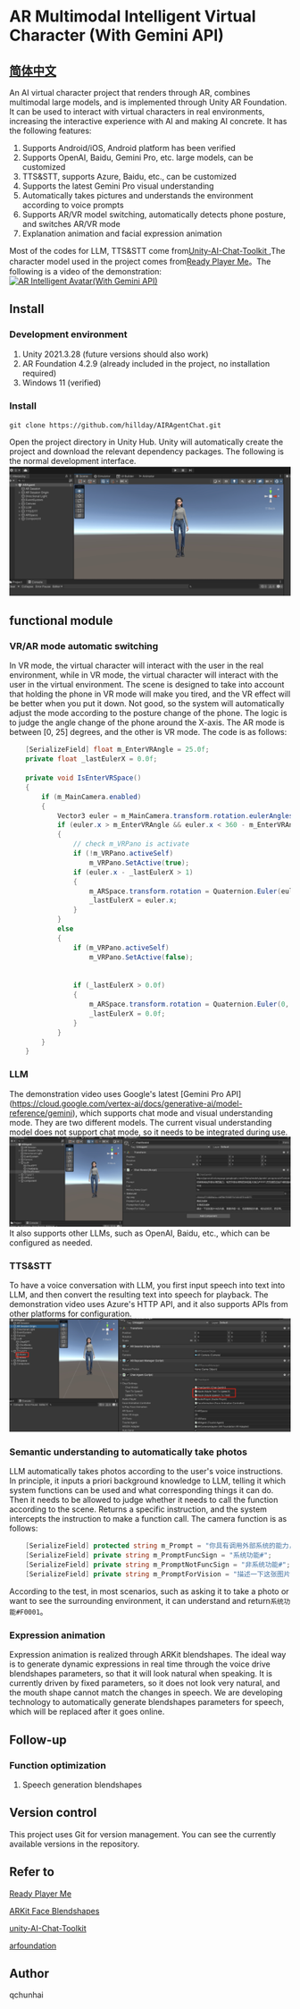 # AR Multimodal Intelligent Virtual Character (With Gemini API)
## [简体中文](README.zh_CN.md)
An AI virtual character project that renders through AR, combines multimodal large models, and is implemented through Unity AR Foundation. It can be used to interact with virtual characters in real environments, increasing the interactive experience with AI and making AI concrete. It has the following features:<br>

1. Supports Android/iOS, Android platform has been verified
2. Supports OpenAI, Baidu, Gemini Pro, etc. large models, can be customized
3. TTS&STT, supports Azure, Baidu, etc., can be customized
4. Supports the latest Gemini Pro visual understanding
5. Automatically takes pictures and understands the environment according to voice prompts
6. Supports AR/VR model switching, automatically detects phone posture, and switches AR/VR mode
7. Explanation animation and facial expression animation

Most of the codes for LLM, TTS&STT come from[Unity-AI-Chat-Toolkit
](https://github.com/zhangliwei7758/unity-AI-Chat-Toolkit),The character model used in the project comes from[Ready Player Me](https://readyplayer.me/)。The following is a video of the demonstration:<br>
[![AR Intelligent Avatar(With Gemini API)](https://i.ytimg.com/vi/b3twY77wb9E/hqdefault.jpg)](https://www.youtube.com/watch?v=b3twY77wb9E "AR Intelligent Avatar(With Gemini API)")

## Install
### Development environment
1. Unity 2021.3.28 (future versions should also work)
2. AR Foundation 4.2.9 (already included in the project, no installation required)
3. Windows 11 (verified)
### Install
```
git clone https://github.com/hillday/AIRAgentChat.git
```
Open the project directory in Unity Hub. Unity will automatically create the project and download the relevant dependency packages. The following is the normal development interface.
![](./Images/main.png)
## functional module
### VR/AR mode automatic switching
In VR mode, the virtual character will interact with the user in the real environment, while in VR mode, the virtual character will interact with the user in the virtual environment. The scene is designed to take into account that holding the phone in VR mode will make you tired, and the VR effect will be better when you put it down. Not good, so the system will automatically adjust the mode according to the posture change of the phone. The logic is to judge the angle change of the phone around the X-axis. The AR mode is between [0, 25] degrees, and the other is VR mode. The code is as follows:
```c#
    [SerializeField] float m_EnterVRAngle = 25.0f;
    private float _lastEulerX = 0.0f;

    private void IsEnterVRSpace()
    {
        if (m_MainCamera.enabled)
        {
            Vector3 euler = m_MainCamera.transform.rotation.eulerAngles;
            if (euler.x > m_EnterVRAngle && euler.x < 360 - m_EnterVRAngle)
            {
                // check m_VRPano is activate
                if (!m_VRPano.activeSelf)
                    m_VRPano.SetActive(true);
                if (euler.x - _lastEulerX > 1)
                {
                    m_ARSpace.transform.rotation = Quaternion.Euler(euler.x, 0, 0);
                    _lastEulerX = euler.x;
                }
            }
            else
            {
                if (m_VRPano.activeSelf)
                    m_VRPano.SetActive(false);


                if (_lastEulerX > 0.0f)
                {
                    m_ARSpace.transform.rotation = Quaternion.Euler(0, 0, 0);
                    _lastEulerX = 0.0f;
                }
            }
        }
    }
```
### LLM
The demonstration video uses Google's latest [Gemini Pro API] (https://cloud.google.com/vertex-ai/docs/generative-ai/model-reference/gemini), which supports chat mode and visual understanding mode. They are two different models. The current visual understanding model does not support chat mode, so it needs to be integrated during use.<br>
![](./Images/Gemini.png)
It also supports other LLMs, such as OpenAI, Baidu, etc., which can be configured as needed.
### TTS&STT
To have a voice conversation with LLM, you first input speech into text into LLM, and then convert the resulting text into speech for playback. The demonstration video uses Azure's HTTP API, and it also supports APIs from other platforms for configuration.<br>
![](./Images/TTS_STT.png)
### Semantic understanding to automatically take photos
LLM automatically takes photos according to the user's voice instructions. In principle, it inputs a priori background knowledge to LLM, telling it which system functions can be used and what corresponding things it can do. Then it needs to be allowed to judge whether it needs to call the function according to the scene. Returns a specific instruction, and the system intercepts the instruction to make a function call. The camera function is as follows:<br>
```c#
    [SerializeField] protected string m_Prompt = "你具有调用外部系统的能力，现在外部系统有拍照功能,代码为F0001,在交流的过程中请根据场景需要返回功能代码调用外部系统，比如当说拍个照/帮忙分析一下图像/你看到了什么的时候返回调用拍照功能，返回格式为：系统功能#F0001,不需要调用系统功能的时候，请和我正常交流，返回格式为：非系统功能#你的回答。";
    [SerializeField] private string m_PromptFuncSign = "系统功能#";
    [SerializeField] private string m_PromptNotFuncSign = "非系统功能#";
    [SerializeField] private string m_PromptForVision = "描述一下这张图片中的内容，需要详细一些，包括看到的对象，相关的知识，历史等。";

```
According to the test, in most scenarios, such as asking it to take a photo or want to see the surrounding environment, it can understand and return`系统功能#F0001`。
### Expression animation
Expression animation is realized through ARKit blendshapes. The ideal way is to generate dynamic expressions in real time through the voice drive blendshapes parameters, so that it will look natural when speaking. It is currently driven by fixed parameters, so it does not look very natural, and the mouth shape cannot match the changes in speech. We are developing technology to automatically generate blendshapes parameters for speech, which will be replaced after it goes online.
## Follow-up
### Function optimization
1. Speech generation blendshapes
## Version control

This project uses Git for version management. You can see the currently available versions in the repository.

## Refer to
[Ready Player Me](https://readyplayer.me/)

[ARKit Face Blendshapes](https://arkit-face-blendshapes.com/)

[unity-AI-Chat-Toolkit](https://github.com/zhangliwei7758/unity-AI-Chat-Toolkit)

[arfoundation](https://unity.com/unity/features/arfoundation)

## Author
qchunhai


